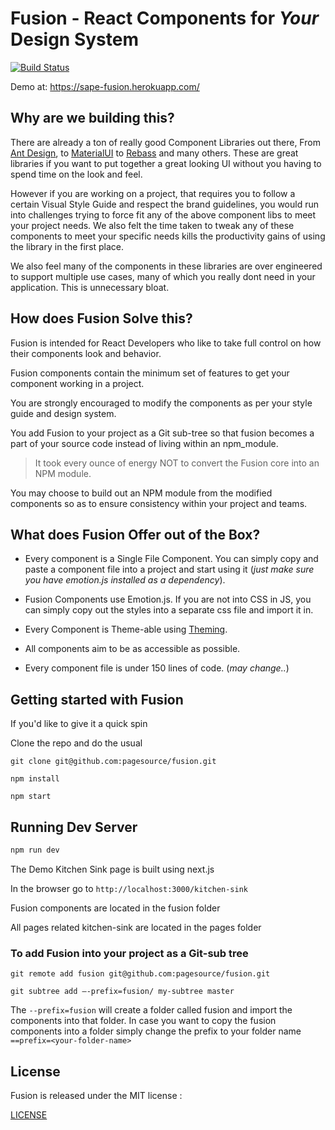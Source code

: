 # Fusion - React Components for *Your* Design System
[![Build Status](https://travis-ci.org/vinaymavi/fusion.svg?branch=master)](https://travis-ci.org/vinaymavi/fusion)

Demo at: https://sape-fusion.herokuapp.com/  

## Why are we building this?
There are already a ton of really good Component Libraries out there, From [Ant Design](www.ant.design), to [MaterialUI](http://www.material-ui.com/#/) to [Rebass](http://jxnblk.com/rebass/) and many others. These are great libraries if you want to put together a great looking UI without you having to spend time on the look and feel.

However if you are working on a project, that requires you to follow a certain Visual Style Guide and respect the brand guidelines, you would run into challenges trying to force fit any of the above component libs to meet your project needs. We also felt the time taken to tweak any of these components to meet your specific needs kills the productivity gains of using the library in the first place.

We also feel many of the components in these libraries are over engineered to support multiple use cases, many of which you really dont need in your application. This is unnecessary bloat.

## How does Fusion Solve this?

Fusion is intended for React Developers who like to take full control on how their components look and behavior.

Fusion components contain the minimum set of features to get your component working in a project.

You are strongly encouraged to modify the components as per your style guide and design system.

You add Fusion to your project as a Git sub-tree so that fusion becomes a part of your source code instead of living within an npm_module.

> It took every ounce of energy NOT to convert the Fusion core into an NPM module.


You may choose to build out an NPM module from the modified components so as to ensure consistency within your project and teams.

## What does Fusion Offer out of the Box?

* Every component is a Single File Component. You can simply copy and paste a component file into a project and start using it (*just make sure you have emotion.js installed as a dependency*).

* Fusion Components use Emotion.js. If you are not into CSS in JS, you can simply copy out the styles into a separate css file and import it in.

* Every Component is Theme-able using [Theming](https://github.com/iamstarkov/theming).

* All components aim to be as accessible as possible.

* Every component file is under 150 lines of code. (*may change..*)




## Getting started with Fusion

If you'd like to give it a quick spin

Clone the repo and do the usual

`git clone git@github.com:pagesource/fusion.git`

`npm install`

 `npm start`

## Running Dev Server

```bash
npm run dev
```

The Demo Kitchen Sink page is built using next.js

In the browser go to `http://localhost:3000/kitchen-sink`

Fusion components are located in the fusion folder

All pages related kitchen-sink are located in the pages folder

### To add Fusion into your project as a Git-sub tree



`git remote add fusion git@github.com:pagesource/fusion.git`

`git subtree add —-prefix=fusion/ my-subtree master`

The `--prefix=fusion` will create a folder called fusion and import the components into that folder. In case you want to copy the fusion components into a folder simply change the prefix to your folder name `==prefix=<your-folder-name>` 

## License ##

Fusion is released under the MIT license :

[LICENSE](LICENSE)
